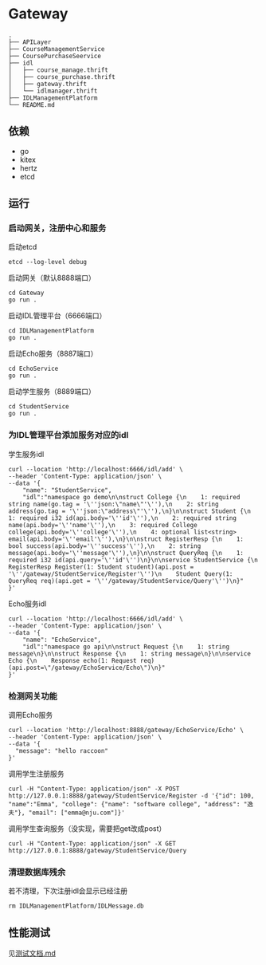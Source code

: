 # Gateway
```
.
├── APILayer
├── CourseManagementService
├── CoursePurchaseSeervice
├── idl
│   ├── course_manage.thrift
│   ├── course_purchase.thrift
│   ├── gateway.thrift
│   └── idlmanager.thrift
├── IDLManagementPlatform
└── README.md
```

## 依赖
- go
- kitex
- hertz
- etcd


## 运行

### 启动网关，注册中心和服务
启动etcd
```shell
etcd --log-level debug
```

启动网关（默认8888端口）
```shell
cd Gateway
go run .
```

启动IDL管理平台（6666端口）
```shell
cd IDLManagementPlatform
go run .
```

启动Echo服务（8887端口）
```shell
cd EchoService
go run .
```

启动学生服务（8889端口）
```shell
cd StudentService
go run .
```


### 为IDL管理平台添加服务对应的idl
学生服务idl
```shell
curl --location 'http://localhost:6666/idl/add' \
--header 'Content-Type: application/json' \
--data '{
    "name": "StudentService",
    "idl":"namespace go demo\n\nstruct College {\n    1: required string name(go.tag = '\''json:\"name\"'\''),\n    2: string address(go.tag = '\''json:\"address\"'\''),\n}\n\nstruct Student {\n    1: required i32 id(api.body='\''id'\''),\n    2: required string name(api.body='\''name'\''),\n    3: required College college(api.body='\''college'\''),\n    4: optional list<string> email(api.body='\''email'\''),\n}\n\nstruct RegisterResp {\n    1: bool success(api.body='\''success'\''),\n    2: string message(api.body='\''message'\''),\n}\n\nstruct QueryReq {\n    1: required i32 id(api.query='\''id'\'')\n}\n\nservice StudentService {\n    RegisterResp Register(1: Student student)(api.post = '\''/gateway/StudentService/Register'\'')\n    Student Query(1: QueryReq req)(api.get = '\''/gateway/StudentService/Query'\'')\n}"
}'

```
Echo服务idl
```shell
curl --location 'http://localhost:6666/idl/add' \
--header 'Content-Type: application/json' \
--data '{
    "name": "EchoService",
    "idl":"namespace go api\n\nstruct Request {\n    1: string message\n}\n\nstruct Response {\n    1: string message\n}\n\nservice Echo {\n    Response echo(1: Request req)(api.post=\"/gateway/EchoService/Echo\")\n}"
}'

```

### 检测网关功能
调用Echo服务
```shell
curl --location 'http://localhost:8888/gateway/EchoService/Echo' \
--header 'Content-Type: application/json' \
--data '{
  "message": "hello raccoon"
}'
```
调用学生注册服务
```shell
curl -H "Content-Type: application/json" -X POST http://127.0.0.1:8888/gateway/StudentService/Register -d '{"id": 100, "name":"Emma", "college": {"name": "software college", "address": "逸夫"}, "email": ["emma@nju.com"]}'
```
调用学生查询服务（没实现，需要把get改成post）
```shell
curl -H "Content-Type: application/json" -X GET http://127.0.0.1:8888/gateway/StudentService/Query
```

### 清理数据库残余
若不清理，下次注册idl会显示已经注册
```shell
rm IDLManagementPlatform/IDLMessage.db
```

## 性能测试
见[测试文档.md](./测试文档.md)